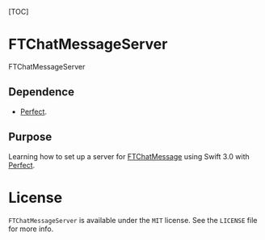 [TOC]

# FTChatMessageServer
FTChatMessageServer


## Dependence

* [Perfect](https://www.perfect.org).

## Purpose

Learning how to set up a server for [FTChatMessage](https://github.com/liufengting/FTChatMessage) using Swift 3.0 with [Perfect](https://www.perfect.org).

# License

`FTChatMessageServer` is available under the `MIT` license. See the `LICENSE` file for more info.


